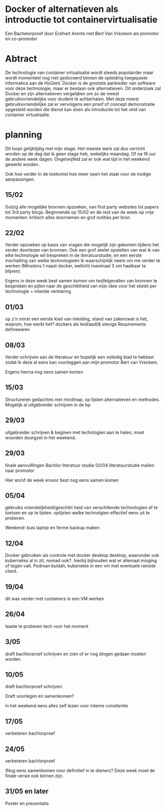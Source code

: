 # Docker of alternatieven als introductie tot containervirtualisatie

Een Bachelorproef door Eckhart Arents
met Bert Van Vreckem als promotor en co-promotor

# Abtract
De technologie van container virtualisatie wordt steeds populairder maar wordt momenteel nog niet gedoceerd binnen de opleiding toegepaste informatica aan de HoGent. Docker is de grootste aanbieder van software voor deze technologie, maar er bestaan ook alternatieven.  Dit onderzoek zal Docker en zijn alternatieven vergelijken om zo de meest gebruiksvriendelijke voor student te achterhalen.  Met deze meest gebruiksvriendelijke zal er vervolgens een proof of concept demonstratie opgesteld worden die dienst kan doen als introductie tot het veld van container virtualisatie.

# planning
Dit loopt gelijktijdig met mijn stage. Het meeste werk zal dus verricht worden op de dag dat ik geen stage heb, wekelijks maandag. Of na 16 uur de andere week dagen. Ongetwijfeld zal er ook  wat tijd in het weekend gewerkt worden. 

Ook hoe verder in de toekomst hoe meer open het staat voor de nodige aanpassingen.

## 15/02
Gulzig alle mogelijke bronnen opzoeken, van first party websites tot papers tot 3rd party blogs. Beginnende op 15/02 en de rest van de week op vrije momenten: kritisch alles doornemen en grof notities per bron.

## 22/02
Verder opzoeken op basis van vragen die mogelijk zijn gekomen tijdens het verder doorlezen van bronnen. Ook een grof skelet opstellen van wat ik van elke technologie wil bespreken in de literatuurstudie, en een eerste inschatting van welke technologieën ik waarschijnlijk neem om me verder te werken (Minstens 1 naast docker, wellicht maximaal 3 om haalbaar te blijven).

Ergens in deze week best samen komen om twijfelgevallen van bronnen te bespreken en pijlen naar de geschiktheid van mijn idee voor het skelet per technologie + intentie verklaring

## 01/03
op z'n minst een eerste klad van inleiding, stand van zaken(wat is het, waarom, hoe werkt het? dockers als leidraad)& stevige Requirements defineeeren

## 08/03
Verder schrijven aan de literatuur en hopelijk een volledig klad te hebben zodat ik deze al eens kan voorleggen aan mijn promotor Bert van Vreckem.

Ergens hierna nog eens samen komen

## 15/03
Structureren gedachtes met mindmap, op lijsten alternatieven en methodes. Mogelijk al uitgebreider schrijven in de bp

## 29/03
uitgebreider schrijven & beginen met techologien aan te halen, moet woorden doorgzet in het weekend.

## 29/03 
finale aanvulllingen Bachlor literatuur studie
02/04 literatuurstudie mailen naar promotor

Hier en/of de week ervoor best nog eens samen komen 

## 05/04 
gebruiks vriendelijkheid/geschikt heid van verschillende technologien af te toetsen en op te lijsten. oplijsten welke technolgien effectief eens uit te proberen.

Weekend: kuis laptop en ferme backup maken

## 12/04 
Docker gebruiken als controle met docker desktop desktop, waaronder ook kubernetes al in zit, nomad ook?. hierbij bijhouden wat er allemaal misging of tegen valt.
Podman buldah, kubenetes in een vm met eventuele remote client.

## 19/04 
dit was verder met containers in een VM werken

## 26/04 
laaste te proberen tech voor het moment


## 3/05 
draft bachlorproef schrijven en zien of er nog dingen gedaan moeten worden

## 10/05 
draft bachlorproef schrijven 

Draft voorlegen en samenkomen?

in het weekend eens alles zelf lezen voor intenre consitentie 

## 17/05 
verbeteren bachlorproef

## 24/05 
verbeteren bachlorproef

(Nog eens samenkomen voor definitief in te dienen)?
Deze week moet de finale versie ook binnen zijn.

## 31/05 en later 
Poster en presentatie


